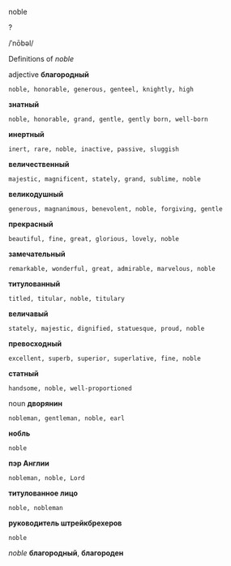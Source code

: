 noble

?

/ˈnōbəl/

Definitions of _noble_

adjective
**благородный**

    noble, honorable, generous, genteel, knightly, high
**знатный**

    noble, honorable, grand, gentle, gently born, well-born
**инертный**

    inert, rare, noble, inactive, passive, sluggish
**величественный**

    majestic, magnificent, stately, grand, sublime, noble
**великодушный**

    generous, magnanimous, benevolent, noble, forgiving, gentle
**прекрасный**

    beautiful, fine, great, glorious, lovely, noble
**замечательный**

    remarkable, wonderful, great, admirable, marvelous, noble
**титулованный**

    titled, titular, noble, titulary
**величавый**

    stately, majestic, dignified, statuesque, proud, noble
**превосходный**

    excellent, superb, superior, superlative, fine, noble
**статный**

    handsome, noble, well-proportioned

noun
**дворянин**

    nobleman, gentleman, noble, earl
**нобль**

    noble
**пэр Англии**

    nobleman, noble, Lord
**титулованное лицо**

    noble, nobleman
**руководитель штрейкбрехеров**

    noble

_noble_
**благородный**, **благороден**